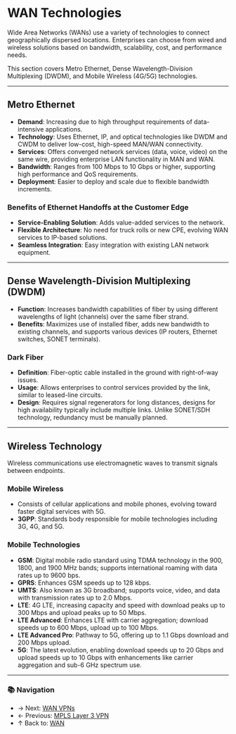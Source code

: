 # WAN Technologies

Wide Area Networks (WANs) use a variety of technologies to connect geographically dispersed locations. Enterprises can choose from wired and wireless solutions based on bandwidth, scalability, cost, and performance needs.

This section covers Metro Ethernet, Dense Wavelength-Division Multiplexing (DWDM), and Mobile Wireless (4G/5G) technologies.

---

## Metro Ethernet

- **Demand**: Increasing due to high throughput requirements of data-intensive applications.
- **Technology**: Uses Ethernet, IP, and optical technologies like DWDM and CWDM to deliver low-cost, high-speed MAN/WAN connectivity.
- **Services**: Offers converged network services (data, voice, video) on the same wire, providing enterprise LAN functionality in MAN and WAN.
- **Bandwidth**: Ranges from 100 Mbps to 10 Gbps or higher, supporting high performance and QoS requirements.
- **Deployment**: Easier to deploy and scale due to flexible bandwidth increments.

### Benefits of Ethernet Handoffs at the Customer Edge

- **Service-Enabling Solution**: Adds value-added services to the network.
- **Flexible Architecture**: No need for truck rolls or new CPE, evolving WAN services to IP-based solutions.
- **Seamless Integration**: Easy integration with existing LAN network equipment.

---

## Dense Wavelength-Division Multiplexing (DWDM)

- **Function**: Increases bandwidth capabilities of fiber by using different wavelengths of light (channels) over the same fiber strand.
- **Benefits**: Maximizes use of installed fiber, adds new bandwidth to existing channels, and supports various devices (IP routers, Ethernet switches, SONET terminals).

### Dark Fiber

- **Definition**: Fiber-optic cable installed in the ground with right-of-way issues.
- **Usage**: Allows enterprises to control services provided by the link, similar to leased-line circuits.
- **Design**: Requires signal regenerators for long distances, designs for high availability typically include multiple links. Unlike SONET/SDH technology, redundancy must be manually planned.

---

## Wireless Technology

Wireless communications use electromagnetic waves to transmit signals between endpoints.

### Mobile Wireless

- Consists of cellular applications and mobile phones, evolving toward faster digital services with 5G.
- **3GPP**: Standards body responsible for mobile technologies including 3G, 4G, and 5G.

### Mobile Technologies

- **GSM**: Digital mobile radio standard using TDMA technology in the 900, 1800, and 1900 MHz bands; supports international roaming with data rates up to 9600 bps.
- **GPRS**: Enhances GSM speeds up to 128 kbps.
- **UMTS**: Also known as 3G broadband; supports voice, video, and data with transmission rates up to 2.0 Mbps.
- **LTE**: 4G LTE, increasing capacity and speed with download peaks up to 300 Mbps and upload peaks up to 50 Mbps.
- **LTE Advanced**: Enhances LTE with carrier aggregation; download speeds up to 600 Mbps, upload up to 100 Mbps.
- **LTE Advanced Pro**: Pathway to 5G, offering up to 1.1 Gbps download and 200 Mbps upload.
- **5G**: The latest evolution, enabling download speeds up to 20 Gbps and upload speeds up to 10 Gbps with enhancements like carrier aggregation and sub-6 GHz spectrum use.

---

### 📚 Navigation
- → Next: [WAN VPNs](wan-vpns.md)  
- ← Previous: [MPLS Layer 3 VPN](mpls-l3-vpn.md)  
- ↑ Back to: [WAN](../readme.md)
